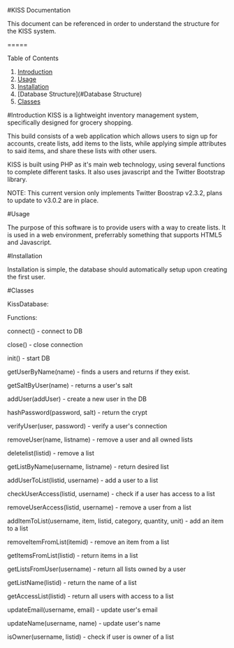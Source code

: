 #KISS Documentation

This document can be referenced in order to understand the structure for the KISS system.

=====

Table of Contents

1. [Introduction](#Introduction)
2. [Usage](#Usage)
3. [Installation](#Installation)
4. [Database Structure](#Database Structure)
5. [Classes](#Classes)



#Introduction
KISS is a lightweight inventory management system, specifically designed for grocery shopping.

This build consists of a web application which allows users to sign up for accounts, create lists, add items to the lists, while applying simple attributes to said items, and share these lists with other users.

KISS is built using PHP as it's main web technology, using several functions to complete different tasks. It also uses javascript and the Twitter Bootstrap library.

NOTE: This current version only implements Twitter Boostrap v2.3.2, plans to update to v3.0.2 are in place.

#Usage

The purpose of this software is to provide users with a way to create lists. It is used in a web environment, preferrably something that supports HTML5 and Javascript.


#Installation

Installation is simple, the database should automatically setup upon creating the first user.




#Classes

KissDatabase:

Functions:

connect() - connect to DB

close() - close connection

init() - start DB

getUserByName(name) - finds a users and returns if they exist.

getSaltByUser(name) - returns a user's salt

addUser(addUser) - create a new user in the DB

hashPassword(password, salt) - return the crypt

verifyUser(user, password) - verify a user's connection

removeUser(name, listname) - remove a user and all owned lists

deletelist(listid) - remove a list

getListByName(username, listname) - return desired list

addUserToList(listid, username) - add a user to a list

checkUserAccess(listid, username) - check if a user has access to a list

removeUserAccess(listid, username) - remove a user from a list

addItemToList(username, item, listid, category, quantity, unit) - add an item to a list

removeItemFromList(itemid) - remove an item from a list

getItemsFromList(listid) - return items in a list

getListsFromUser(username) - return all lists owned by a user

getListName(listid) - return the name of a list

getAccessList(listid) - return all users with access to a list

updateEmail(username, email) - update user's email

updateName(username, name) - update user's name

isOwner(username, listid) - check if user is owner of a list
